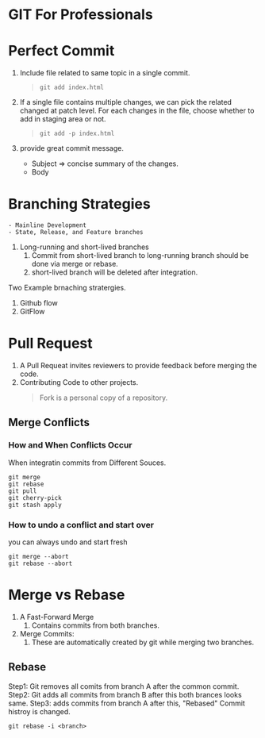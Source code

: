 # GIT For Professionals

# Perfect Commit

1.  Include file related to same topic in a single commit.

    > `git add index.html`

2.  If a single file contains multiple changes, we can pick the related changed at patch level. For each changes in the file, choose whether to add in staging area or not.
    > `git add -p index.html`
3.  provide great commit message.
    - Subject => concise summary of the changes.
    - Body

# Branching Strategies

    - Mainline Development
    - State, Release, and Feature branches

1. Long-running and short-lived branches
   1. Commit from short-lived branch to long-running branch should be done via merge or rebase.
   2. short-lived branch will be deleted after integration.

Two Example brnaching stratergies.

1. Github flow
2. GitFlow

# Pull Request

1. A Pull Requeat invites reviewers to provide feedback before merging the code.
2. Contributing Code to other projects.
   > Fork is a personal copy of a repository.

## Merge Conflicts

### How and When Conflicts Occur

When integratin commits from Different Souces.

```
git merge
git rebase
git pull
git cherry-pick
git stash apply
```

### How to undo a conflict and start over

you can always undo and start fresh

```
git merge --abort
git rebase --abort
```

# Merge vs Rebase

1. A Fast-Forward Merge
   1. Contains commits from both branches.
2. Merge Commits:
   1. These are automatically created by git while merging two branches.

## Rebase

Step1: Git removes all comits from branch A after the common commit.
Step2: Git adds all commits from branch B after this both brances looks same.
Step3: adds commits from branch A after this, "Rebased"
Commit histroy is changed.

```
git rebase -i <branch>
```
